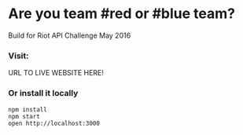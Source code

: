 Are you team #red or #blue team?
=====================

Build for Riot API Challenge May 2016

### Visit:

URL TO LIVE WEBSITE HERE!

### Or install it locally

```
npm install
npm start
open http://localhost:3000
```